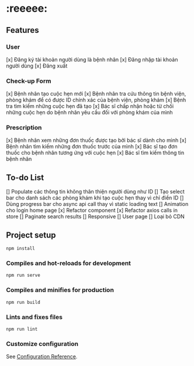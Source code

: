 # :reeeee: 

## Features

### User
[x] Đăng ký tài khoản người dùng là bệnh nhân
[x] Đăng nhập tài khoản người dùng
[x] Đăng xuất

### Check-up Form
[x] Bệnh nhân tạo cuộc hẹn mới
[x] Bệnh nhân tra cứu thông tin bệnh viện, phòng khám để có được ID chính xác của bệnh viện, phòng khám
[x] Bệnh tra tìm kiếm những cuộc hẹn đã tạo
[x] Bác sĩ chấp nhận hoặc từ chối những cuộc hẹn do bệnh nhân yêu cầu đối với phòng khám của mình

### Prescription
[x] Bệnh nhân xem những đơn thuốc được tạo bởi bác sĩ dành cho mình
[x] Bệnh nhân tìm kiếm những đơn thuốc trước của mình
[x] Bác sĩ tạo đơn thuốc cho bệnh nhân tương ứng với cuộc hẹn 
[x] Bác sĩ tìm kiếm thông tin bệnh nhân

## To-do List
[] Populate các thông tin không thân thiện người dùng như ID
[] Tạo select bar cho danh sách các phòng khám khi tạo cuộc hẹn thay vì chỉ điền ID 
[] Dùng progress bar cho async api call thay vì static loading text
[] Animation cho login home page
[x] Refactor component
[x] Refactor axios calls in store
[] Paginate search results
[] Responsive
[] User page
[] Loại bỏ CDN

## Project setup
```
npm install
```

### Compiles and hot-reloads for development
```
npm run serve
```

### Compiles and minifies for production
```
npm run build
```

### Lints and fixes files
```
npm run lint
```

### Customize configuration
See [Configuration Reference](https://cli.vuejs.org/config/).



